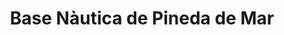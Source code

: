 ---
title: "Base Nàutica de Pineda de Mar"
url: /pineda-de-mar/base-nautica-de-pineda-de-mar/
shop: alquiler
---